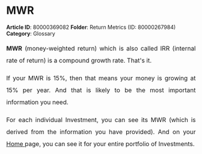 # MWR

**Article ID**: 80000369082
**Folder**: Return Metrics (ID: 80000267984)
**Category**: Glossary

<p style="margin-left: 0in; font-size: 15px; font-family: margin-bottom: 8pt; line-height: 200%; text-align: justify;"><strong><span style="font-size: 16px; line-height: 200%;">MWR</span></strong><span style="font-size: 16px;"><span style="line-height: 200%;"> (money-weighted return) which is also called IRR (internal rate of return) is a compound growth rate. That's it.</span></span></p><p style="margin-left: 0in; font-size: 15px; font-family: margin-bottom: 8pt; line-height: 200%; text-align: justify;"><span style="font-size: 16px;"><span style="line-height: 200%;">If your MWR is 15%, then that means your money is growing at 15% per year. And that is likely to be the most important information you need. </span></span></p><p style="margin-left: 0in; font-size: 15px; font-family: margin-bottom: 8pt; line-height: 200%; text-align: justify;"><span dir="ltr" style="font-size: 16px; line-height: 200%;">For each individual Investment, you can see its MWR (which is derived from the information you have provided). And on your <a href="https://support.exirio.com/en/support/solutions/articles/80000375834">Home </a>page, you can see it for your entire portfolio of Investments.</span></p>